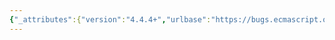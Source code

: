 ```yaml
---
{"_attributes":{"version":"4.4.4+","urlbase":"https://bugs.ecmascript.org/","maintainer":"dherman@mozilla.com"},"bug":{"bug_id":1130,"creation_ts":"2012-12-15 13:32:00 -0800","short_desc":"\"itr\" iterates \"obj\" instead of \"iterable\" in Map/WeakMap/Set Initialisation.","delta_ts":"2012-12-21 18:08:24 -0800","product":"Draft for 6th Edition","component":"editorial issue","version":"Rev 12: November 22, 2012 Draft","rep_platform":"All","op_sys":"All","bug_status":"RESOLVED","resolution":"FIXED","priority":"Normal","bug_severity":"trivial","everconfirmed":true,"reporter":{"uid":"nathan.wall","name":"Nathan Wall"},"assigned_to":{"uid":"allen","name":"Allen Wirfs-Brock"},"long_desc":[{"commentid":3011,"comment_count":0,"who":{"uid":"nathan.wall","name":"Nathan Wall"},"bug_when":"2012-12-15 13:32:37 -0800","thetext":"15.14.1.1 step 4.d. says \"Let itr be the result of Invoke(obj, iterator).\" If I understand correctly, shouldn't \"obj\" be \"iterable\" since the purpose is to use itr to iterate over iterable to initialize obj? \n\nSame for 15.15.1.1 and 15.16.1.1."},{"commentid":3066,"comment_count":1,"who":{"uid":"allen","name":"Allen Wirfs-Brock"},"bug_when":"2012-12-21 11:49:00 -0800","thetext":"fixed in rev 13 editor's draft."}]}}
---
```

